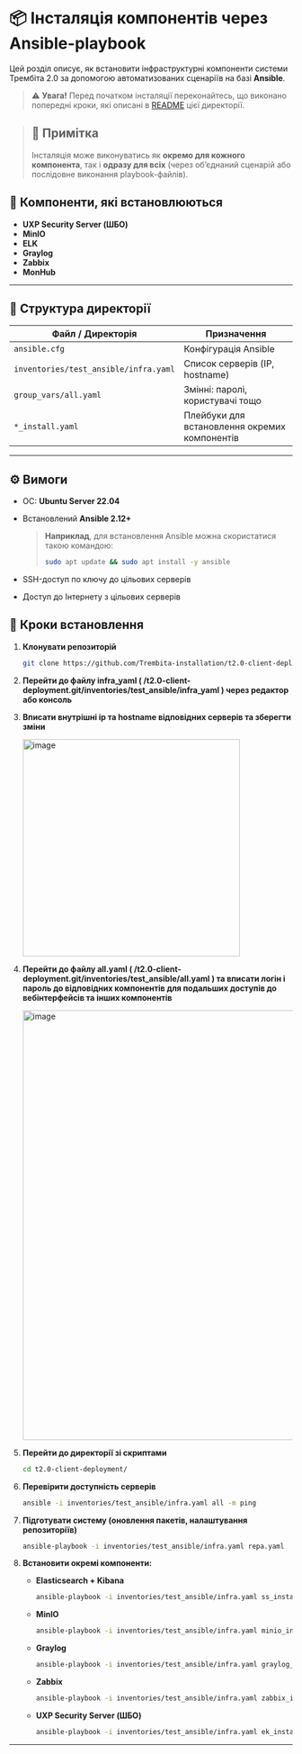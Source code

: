# 📦 Інсталяція компонентів через Ansible-playbook

Цей розділ описує, як встановити інфраструктурні компоненти системи Трембіта 2.0 за допомогою автоматизованих сценаріїв на базі **Ansible**.

> ⚠️ **Увага!** Перед початком інсталяції переконайтесь, що виконано попередні кроки, які описані в [README](README.md) цієї директорії.

> ## 📌 Примітка
>Інсталяція може виконуватись як **окремо для кожного компонента**, так і **одразу для всіх** (через об’єднаний сценарій або послідовне виконання playbook-файлів).

## 🔧 Компоненти, які встановлюються

- **UXP Security Server (ШБО)**
- **MinIO**
- **ELK**
- **Graylog**
- **Zabbix**
- **MonHub**

---

## 📁 Структура директорії

| Файл / Директорія                          | Призначення                                      |
|-------------------------------------------|--------------------------------------------------|
| `ansible.cfg`                             | Конфігурація Ansible                             |
| `inventories/test_ansible/infra.yaml`     | Список серверів (IP, hostname)                   |
| `group_vars/all.yaml`                     | Змінні: паролі, користувачі тощо                 |
| `*_install.yaml`                          | Плейбуки для встановлення окремих компонентів    |

--- 

## ⚙️ Вимоги

- ОС: **Ubuntu Server 22.04**
- Встановлений **Ansible 2.12+**
  > **Наприклад**, для встановлення Ansible можна скористатися такою командою:  
  >```bash
  >sudo apt update && sudo apt install -y ansible
  >```
  
- SSH-доступ по ключу до цільових серверів
- Доступ до Інтернету з цільових серверів

## 🚀 Кроки встановлення

1. **Клонувати репозиторій**  
   ```bash
   git clone https://github.com/Trembita-installation/t2.0-client-deployment.git
   ```
2. **Перейти до файлу infra_yaml ( /t2.0-client-deployment.git/inventories/test_ansible/infra_yaml ) через редактор або консоль**
3. **Вписати внутрішні ip та hostname відповідних серверів та зберегти зміни**

   <img width="386" alt="image" src="https://github.com/user-attachments/assets/270e1fb8-c9f0-4306-8211-9cb7d53336d6" /> 

5. **Перейти до файлу all.yaml ( /t2.0-client-deployment.git/inventories/test_ansible/all.yaml ) та вписати логін і пароль до відповідних компонентів для подальших доступів до вебінтерфейсів та інших компонентів**

   <img width="764" alt="image" src="https://github.com/user-attachments/assets/606f5748-1796-430c-9891-6a75df0970f9" />


   

2. **Перейти до директорії зі скриптами**
   ```bash
   cd t2.0-client-deployment/
   ```

3. **Перевірити доступність серверів**
   ```bash
   ansible -i inventories/test_ansible/infra.yaml all -m ping
   ```

4. **Підготувати систему (оновлення пакетів, налаштування репозиторіїв)**
   ```bash
   ansible-playbook -i inventories/test_ansible/infra.yaml repa.yaml
   ```

5. **Встановити окремі компоненти:**

   - **Elasticsearch + Kibana**
     ```bash
     ansible-playbook -i inventories/test_ansible/infra.yaml ss_install.yaml
     ```

   - **MinIO**
     ```bash
     ansible-playbook -i inventories/test_ansible/infra.yaml minio_install.yaml
     ```

   - **Graylog**
     ```bash
     ansible-playbook -i inventories/test_ansible/infra.yaml graylog_install.yaml
     ```

   - **Zabbix**
     ```bash
     ansible-playbook -i inventories/test_ansible/infra.yaml zabbix_install.yaml
     ```

   - **UXP Security Server (ШБО)**
     ```bash
     ansible-playbook -i inventories/test_ansible/infra.yaml ek_install.yaml
     ```
---



